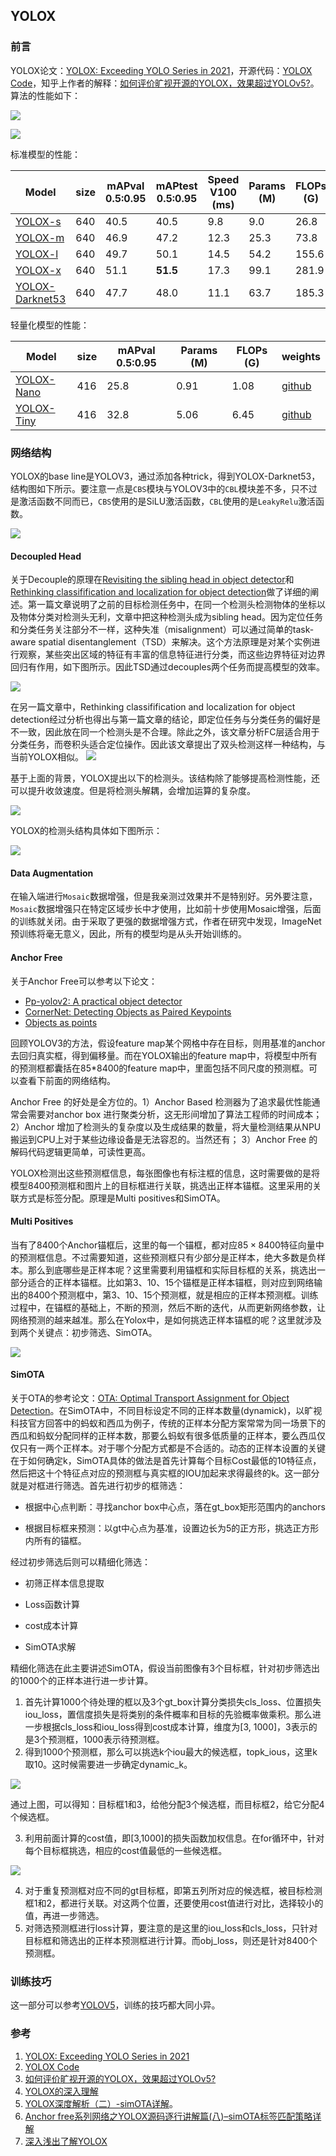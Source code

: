 ## YOLOX

### 前言

YOLOX论文：[YOLOX: Exceeding YOLO Series in 2021](https://arxiv.org/abs/2107.08430)，开源代码：[YOLOX Code](https://github.com/Megvii-BaseDetection/YOLOX)，知乎上作者的解释：[如何评价旷视开源的YOLOX，效果超过YOLOv5?](https://www.zhihu.com/question/473350307/answer/2021031747)。算法的性能如下：

![](src/YOLOX算法.png)

![](src/YOLOX-Performance.png)

标准模型的性能：

| Model                                                        | size | mAPval 0.5:0.95 | mAPtest 0.5:0.95 | Speed V100 (ms) | Params (M) | FLOPs (G) |
| ------------------------------------------------------------ | ---- | --------------- | ---------------- | --------------- | ---------- | --------- |
| [YOLOX-s](https://github.com/Megvii-BaseDetection/YOLOX/blob/main/exps/default/yolox_s.py) | 640  | 40.5            | 40.5             | 9.8             | 9.0        | 26.8      |
| [YOLOX-m](https://github.com/Megvii-BaseDetection/YOLOX/blob/main/exps/default/yolox_m.py) | 640  | 46.9            | 47.2             | 12.3            | 25.3       | 73.8      |
| [YOLOX-l](https://github.com/Megvii-BaseDetection/YOLOX/blob/main/exps/default/yolox_l.py) | 640  | 49.7            | 50.1             | 14.5            | 54.2       | 155.6     |
| [YOLOX-x](https://github.com/Megvii-BaseDetection/YOLOX/blob/main/exps/default/yolox_x.py) | 640  | 51.1            | **51.5**         | 17.3            | 99.1       | 281.9     |
| [YOLOX-Darknet53](https://github.com/Megvii-BaseDetection/YOLOX/blob/main/exps/default/yolov3.py) | 640  | 47.7            | 48.0             | 11.1            | 63.7       | 185.3     |

轻量化模型的性能：

| Model                                                        | size | mAPval 0.5:0.95 | Params (M) | FLOPs (G) | weights                                                      |
| ------------------------------------------------------------ | ---- | --------------- | ---------- | --------- | ------------------------------------------------------------ |
| [YOLOX-Nano](https://github.com/Megvii-BaseDetection/YOLOX/blob/main/exps/default/yolox_nano.py) | 416  | 25.8            | 0.91       | 1.08      | [github](https://github.com/Megvii-BaseDetection/YOLOX/releases/download/0.1.1rc0/yolox_nano.pth) |
| [YOLOX-Tiny](https://github.com/Megvii-BaseDetection/YOLOX/blob/main/exps/default/yolox_tiny.py) | 416  | 32.8            | 5.06       | 6.45      | [github](https://github.com/Megvii-BaseDetection/YOLOX/releases/download/0.1.1rc0/yolox_tiny.pth) |

### 网络结构

YOLOX的base line是YOLOV3，通过添加各种trick，得到YOLOX-Darknet53，结构图如下所示。要注意一点是`CBS`模块与YOLOV3中的`CBL`模块差不多，只不过是激活函数不同而已，`CBS`使用的是SiLU激活函数，`CBL`使用的是`LeakyRelu`激活函数。

![](src/YOLOX_network.png)

#### Decoupled Head

关于Decouple的原理在[Revisiting the sibling head in object detector](https://arxiv.org/pdf/2003.07540.pdf)和[Rethinking classifification and localization for object detection](https://arxiv.org/pdf/1904.06493.pdf)做了详细的阐述。第一篇文章说明了之前的目标检测任务中，在同一个检测头检测物体的坐标以及物体分类对检测头无利，文章中把这种检测头成为sibling head。因为定位任务和分类任务关注部分不一样，这种失准（misalignment）可以通过简单的task-aware spatial disentanglement（TSD）来解决。这个方法原理是对某个实例进行观察，某些突出区域的特征有丰富的信息特征进行分类，而这些边界特征对边界回归有作用，如下图所示。因此TSD通过decouples两个任务而提高模型的效率。

![](src/yolox_pic.png)

在另一篇文章中，Rethinking classifification and localization for object detection经过分析也得出与第一篇文章的结论，即定位任务与分类任务的偏好是不一致，因此放在同一个检测头是不合理。除此之外，该文章分析FC层适合用于分类任务，而卷积头适合定位操作。因此该文章提出了双头检测这样一种结构，与当前YOLOX相似。
![](src/decouple_header.png)

基于上面的背景，YOLOX提出以下的检测头。该结构除了能够提高检测性能，还可以提升收敛速度。但是将检测头解耦，会增加运算的复杂度。

![](src/YOLOX_detector.png)

YOLOX的检测头结构具体如下图所示：

![](src/yolox_detector1.png)

#### Data Augmentation

在输入端进行`Mosaic`数据增强，但是我亲测过效果并不是特别好。另外要注意，`Mosaic`数据增强只在特定区域步长中才使用，比如前十步使用Mosaic增强，后面的训练就关闭。由于采取了更强的数据增强方式，作者在研究中发现，ImageNet预训练将毫无意义，因此，所有的模型均是从头开始训练的。

#### Anchor Free

关于Anchor Free可以参考以下论文：

- [Pp-yolov2: A practical object detector](https://arxiv.org/abs/2104.10419)
- [CornerNet: Detecting Objects as Paired Keypoints](https://arxiv.org/abs/1808.01244)
- [Objects as points](https://arxiv.org/abs/1904.07850)

回顾YOLOV3的方法，假设feature map某个网格中存在目标，则用基准的anchor去回归真实框，得到偏移量。而在YOLOX输出的feature map中，将模型中所有的预测框都囊括在85*8400的feature map中，里面包括不同尺度的预测框。可以查看下前面的网络结构。

Anchor Free 的好处是全方位的。1）Anchor Based 检测器为了追求最优性能通常会需要对anchor box 进行聚类分析，这无形间增加了算法工程师的时间成本； 2）Anchor 增加了检测头的复杂度以及生成结果的数量，将大量检测结果从NPU搬运到CPU上对于某些边缘设备是无法容忍的。当然还有； 3）Anchor Free 的解码代码逻辑更简单，可读性更高。

YOLOX检测出这些预测框信息，每张图像也有标注框的信息，这时需要做的是将模型8400预测框和图片上的目标框进行关联，挑选出正样本锚框。这里采用的关联方式是标签分配。原理是Multi positives和SimOTA。

#### Multi Positives

当有了8400个Anchor锚框后，这里的每一个锚框，都对应$85\times 8400$特征向量中的预测框信息。不过需要知道，这些预测框只有少部分是正样本，绝大多数是负样本。那么到底哪些是正样本呢？这里需要利用锚框和实际目标框的关系，挑选出一部分适合的正样本锚框。比如第3、10、15个锚框是正样本锚框，则对应到网络输出的8400个预测框中，第3、10、15个预测框，就是相应的正样本预测框。训练过程中，在锚框的基础上，不断的预测，然后不断的迭代，从而更新网络参数，让网络预测的越来越准。那么在Yolox中，是如何挑选正样本锚框的呢？这里就涉及到两个关键点：初步筛选、SimOTA。

![](src/YOLOX_POSITIVES.png)

#### SimOTA

关于OTA的参考论文：[OTA: Optimal Transport Assignment for Object Detection](https://arxiv.org/abs/2103.14259)。在SimOTA中，不同目标设定不同的正样本数量(dynamick)，以旷视科技官方回答中的蚂蚁和西瓜为例子，传统的正样本分配方案常常为同一场景下的西瓜和蚂蚁分配同样的正样本数，那要么蚂蚁有很多低质量的正样本，要么西瓜仅仅只有一两个正样本。对于哪个分配方式都是不合适的。动态的正样本设置的关键在于如何确定k，SimOTA具体的做法是首先计算每个目标Cost最低的10特征点，然后把这十个特征点对应的预测框与真实框的IOU加起来求得最终的k。这一部分就是对框进行筛选。首先进行初步的框筛选：

- 根据中心点判断：寻找anchor box中心点，落在gt_box矩形范围内的anchors

- 根据目标框来预测：以gt中心点为基准，设置边长为5的正方形，挑选正方形内所有的锚框。

经过初步筛选后则可以精细化筛选：

- 初筛正样本信息提取

- Loss函数计算

- cost成本计算

- SimOTA求解

精细化筛选在此主要讲述SimOTA，假设当前图像有3个目标框，针对初步筛选出的1000个的正样本进行进一步计算。

1. 首先计算1000个待处理的框以及3个gt_box计算分类损失cls_loss、位置损失iou_loss，置信度损失是将类别的条件概率和目标的先验概率做乘积。那么进一步根据cls_loss和iou_loss得到cost成本计算，维度为[3, 1000]，3表示的是3个预测框，1000表示待预测框。
2. 得到1000个预测框，那么可以挑选k个iou最大的候选框，topk_ious，这里k取10。这时候需要进一步确定dynamic_k。

![](src/d4c2767962984a75b73d30106eda4d02.png)

通过上图，可以得知：目标框1和3，给他分配3个候选框，而目标框2，给它分配4个候选框。


3. 利用前面计算的cost值，即[3,1000]的损失函数加权信息。在for循环中，针对每个目标框挑选，相应的cost值最低的一些候选框。

![](src/be56c1464a054673b5c22277d0f531d1.png)

4. 对于重复预测框对应不同的gt目标框，即第五列所对应的候选框，被目标检测框1和2，都进行关联。对这两个位置，还要使用cost值进行对比，选择较小的值，再进一步筛选。
5. 对筛选预测框进行loss计算，要注意的是这里的iou_loss和cls_loss，只针对目标框和筛选出的正样本预测框进行计算。而obj_loss，则还是针对8400个预测框。


### 训练技巧

这一部分可以参考[YOLOV5](./YOLOV5)，训练的技巧都大同小异。

### 参考

1. [YOLOX: Exceeding YOLO Series in 2021](https://arxiv.org/abs/2107.08430)
2. [YOLOX Code](https://github.com/Megvii-BaseDetection/YOLOX)
3. [如何评价旷视开源的YOLOX，效果超过YOLOv5?](https://www.zhihu.com/question/473350307/answer/2021031747)
4. [YOLOX的深入理解](https://blog.csdn.net/u012655441/article/details/123799503?ops_request_misc=%257B%2522request%255Fid%2522%253A%2522167137275316782425697020%2522%252C%2522scm%2522%253A%252220140713.130102334.pc%255Fblog.%2522%257D&request_id=167137275316782425697020&biz_id=0&utm_medium=distribute.pc_search_result.none-task-blog-2~blog~first_rank_ecpm_v1~rank_v31_ecpm-1-123799503-null-null.nonecase&utm_term=YOLOX&spm=1018.2226.3001.4450)
4. [YOLOX深度解析（二）-simOTA详解](https://zhuanlan.zhihu.com/p/394392992)。
6. [Anchor free系列网络之YOLOX源码逐行讲解篇(八)–simOTA标签匹配策略详解](https://aitechtogether.com/article/6888.html)
7. [深入浅出了解YOLOX](https://www.cvmart.net/community/detail/5347)